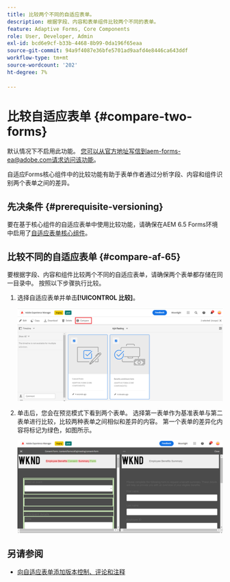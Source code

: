 ```yaml
---
title: 比较两个不同的自适应表单。
description: 根据字段、内容和表单组件比较两个不同的表单。
feature: Adaptive Forms, Core Components
role: User, Developer, Admin
exl-id: bcd6e9cf-b33b-4468-8b99-0da196f65eaa
source-git-commit: 94a9f4087e36bfe5701ad9aafd4e8446ca643ddf
workflow-type: tm+mt
source-wordcount: '202'
ht-degree: 7%

---
```


# 比较自适应表单 {#compare-two-forms}

<!--
<span class="preview"> This feature is under the early adopter program. If you’re interested in joining our early access program for this feature, send an email from your official address to aem-forms-ea@adobe.com to request access </span>
-->

<span class="preview">默认情况下不启用此功能。 您可以从官方地址写信到aem-forms-ea@adobe.com请求访问该功能。</span>

自适应Forms核心组件中的比较功能有助于表单作者通过分析字段、内容和组件识别两个表单之间的差异。

## 先决条件 {#prerequisite-versioning}

要在基于核心组件的自适应表单中使用比较功能，请确保在AEM 6.5 Forms环境中启用了[自适应表单核心组件](https://experienceleague.adobe.com/zh-hans/docs/experience-manager-65/content/forms/adaptive-forms-core-components/enable-adaptive-forms-core-components)。

## 比较不同的自适应表单 {#compare-af-65}

要根据字段、内容和组件比较两个不同的自适应表单，请确保两个表单都存储在同一目录中。 按照以下步骤执行比较。

1. 选择自适应表单并单击&#x200B;**[!UICONTROL 比较]**。

   ![比较自适应表单](/help/forms/using/assets/compare-two-forms.png)

1. 单击后，您会在预览模式下看到两个表单。 选择第一表单作为基准表单与第二表单进行比较，比较两种表单之间相似和差异的内容。 第一个表单的差异化内容将标记为绿色，如图所示。

   ![比较的表单](/help/forms/using/assets/compared-forms.png)

## 另请参阅

* [向自适应表单添加版本控制、评论和注释](/help/forms/using/add-versioning-reviews-comments.md)
